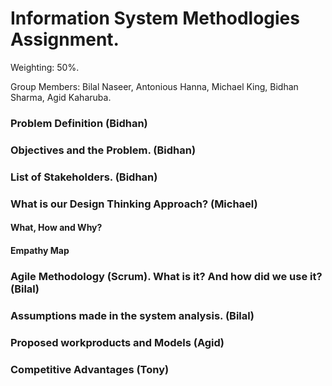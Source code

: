 # Information System Methodlogies Assignment.
Weighting: 50%.

Group Members: Bilal Naseer, Antonious Hanna, Michael King, Bidhan Sharma, Agid Kaharuba.

### Problem Definition (Bidhan)

### Objectives and the Problem. (Bidhan) 

### List of Stakeholders. (Bidhan)

### What is our Design Thinking Approach? (Michael)
#### What, How and Why?
#### Empathy Map

### Agile Methodology (Scrum). What is it? And how did we use it? (Bilal)

### Assumptions made in the system analysis. (Bilal)

### Proposed workproducts and Models (Agid)

### Competitive Advantages (Tony)
